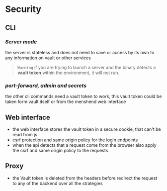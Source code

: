 # Security 

## CLI

### <i class="icon-angle-right"/>Server mode</i>

the server is stateless and does not need to save or access by its own  to any information on vault or other services

> `Warning` if  you are trying to launch a server and the binary detects a **vault token** within the environment, it will not run.

### <i class="icon-angle-right"/>port-forward, admin and secrets</i>

the other cli commands need a vault token to work, this vault token could be taken form vault itself or from the menshend web interface

## Web interface

* the web interface stores the vault token in a secure cookie, that can't be read from js
* csrf protection and same origin policy for the login endpoints
* when the api detects that a request come from the browser also apply the csrf and same origin policy to the requests

## Proxy

* the Vault token is deleted from the headers before redirect the request to any of the backend over all the strategies
